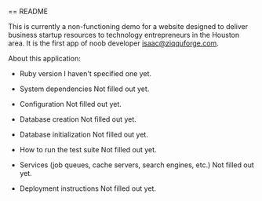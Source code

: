 == README

This is currently a non-functioning demo for a website designed to deliver business startup resources to technology entrepreneurs in the Houston area. It is the first app of noob developer isaac@ziqquforge.com.

About this application:

* Ruby version
I haven't specified one yet.

* System dependencies
Not filled out yet.

* Configuration
Not filled out yet.

* Database creation
Not filled out yet.

* Database initialization
Not filled out yet.

* How to run the test suite
Not filled out yet.

* Services (job queues, cache servers, search engines, etc.)
Not filled out yet.

* Deployment instructions
Not filled out yet.

